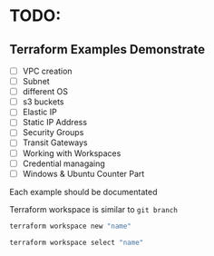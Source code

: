 
# TODO:
## Terraform Examples Demonstrate

* [ ] VPC creation
* [ ] Subnet
* [ ] different OS
* [ ] s3 buckets
* [ ] Elastic IP
* [ ] Static IP Address
* [ ] Security Groups
* [ ] Transit Gateways
* [ ] Working with Workspaces
* [ ] Credential managaing
* [ ] Windows & Ubuntu Counter Part 

Each example should be documentated

Terraform workspace is similar to `git branch`

```bash
terraform workspace new "name"
```

```bash
terraform workspace select "name"
```
